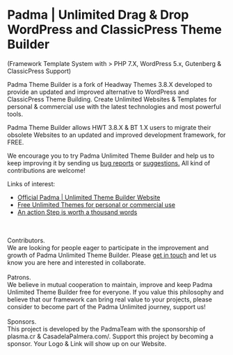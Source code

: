 # Padma | Unlimited Drag & Drop WordPress and ClassicPress Theme Builder
 (Framework Template System with > PHP 7.X, WordPress 5.x, Gutenberg & ClassicPress Support)

Padma Theme Builder is a fork of Headway Themes 3.8.X developed to provide an updated and improved alternative to WordPress and ClassicPress Theme Building. Create Unlimited Websites & Templates for personal & commercial use with the latest technologies and most powerful tools.

Padma Theme Builder allows HWT 3.8.X & BT 1.X users to migrate their obsolete Websites to an updated and improved development framework, for FREE.

We encourage you to try Padma Unlimited Theme Builder and help us to keep improving it by sending us <a href="https://www.padmaunlimited.com/bug-report/" rel="nofollow">bug reports</a> or <a href="https://www.padmaunlimited.com/contact-us/" rel="nofollow">suggestions.</a>
All kind of contributions are welcome!

Links of interest:
<ul>
<li><a href="https://www.padmaunlimited.com/" rel="nofollow">Official Padma | Unlimited Theme Builder Website</a></li>
<li><a href="https://www.padmaunlimited.com/blog/2018/free-unlimited-themes-for-personal-or-commercial-use/" rel="nofollow">Free Unlimited Themes for personal or commercial use</a></li>
<li><a href="https://www.padmaunlimited.com/blog/2018/an-action-step-is-worth-a-thousand-words/" rel="nofollow">An action Step is worth a thousand words</a></li>
</ul>
<br>
<br>
Contributors.<br>
We are looking for people eager to participate in the improvement and growth of Padma Unlimited Theme Builder. Please <a href="https://www.padmaunlimited.com/contact-us/" rel="nofollow">get in touch</a> and let us know you are here and interested in collaborate.
<br>
<br>
Patrons.<br>
We believe in mutual cooperation to maintain, improve and keep Padma Unlimited Theme Builder free for everyone.
If you value this philosophy and believe that our framework can bring real value to your projects, please consider to become part of the Padma Unlimited journey, support us!
<br>
<br>
Sponsors.<br>
This project is developed by the PadmaTeam with the sponsorship of plasma.cr & CasadelaPalmera.com/.
Support this project by becoming a sponsor. Your Logo & Link will show up on our Website.
<br>
